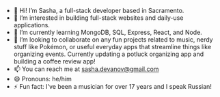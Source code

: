 - 👋 Hi! I’m Sasha, a full-stack developer based in Sacramento. 
- 👀 I’m interested in building full-stack websites and daily-use applications.
- 🌱 I’m currently learning MongoDB, SQL, Express, React, and Node.
- 💞️ I’m looking to collaborate on any fun projects related to music, nerdy stuff like Pokémon, or useful everyday apps that streamline things like organizing events. Currently updating a potluck organizing app and building a coffee review app! 
- 📫 You can reach me at sasha.devanov@gmail.com
- 😄 Pronouns: he/him
- ⚡ Fun fact: I've been a musician for over 17 years and I speak Russian!

<!---
SashaAvanov/SashaAvanov is a ✨ special ✨ repository because its `README.md` (this file) appears on your GitHub profile.
You can click the Preview link to take a look at your changes.
--->
